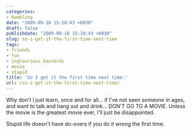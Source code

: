 ```yaml
---
categories:
- Rambling
date: "2009-09-18 15:10:43 +0930"
draft: false
publishdate: "2009-09-18 15:10:43 +0930"
slug: so-i-get-it-the-first-time-next-time
tags:
- friends
- fun
- inglourious basterds
- movie
- stupid
title: 'So I get it the first time next time:'
url: /so-i-get-it-the-first-time-next-time/
---
```

Why don't I just learn, once and for all... if I've not seen someone in
ages, and want to talk and hang out and drink... DON'T GO TO A MOVIE.
Unless the movie is the greatest movie ever, I'll just be disappointed.

Stupid life doesn't have do-overs if you do it wrong the first time.